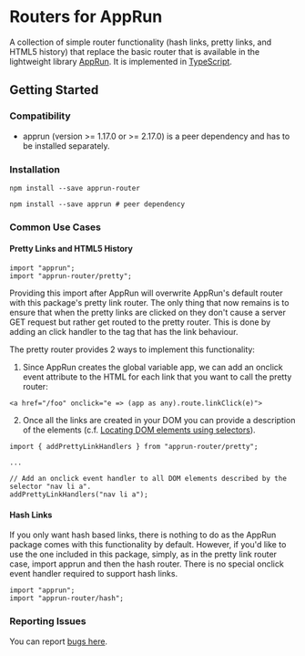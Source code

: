 # Routers for AppRun
A collection of simple router functionality (hash links, pretty links, and HTML5 history) that replace the basic router that is available in the lightweight library [AppRun](https://github.com/yysun/apprun). It is implemented in [TypeScript](https://www.typescriptlang.org/).

## Getting Started

### Compatibility

* apprun (version >= 1.17.0 or >= 2.17.0) is a peer dependency and has to be installed separately.

### Installation
```
npm install --save apprun-router

npm install --save apprun # peer dependency
```

### Common Use Cases

#### Pretty Links and HTML5 History

```
import "apprun";
import "apprun-router/pretty";
```

Providing this import after AppRun will overwrite AppRun's default router with this package's pretty link router. The only thing that now remains is to ensure that when the pretty links are clicked on they don't cause a server GET request but rather get routed to the pretty router. This is done by adding an click handler to the tag that has the link behaviour.

The pretty router provides 2 ways to implement this functionality:

1. Since AppRun creates the global variable app, we can add an onclick event attribute to the HTML for each link that you want to call the pretty router:
```
<a href="/foo" onclick="e => (app as any).route.linkClick(e)">
```

2. Once all the links are created in your DOM you can provide a description of the elements (c.f. [Locating DOM elements using selectors](https://developer.mozilla.org/en-US/docs/Web/API/Document_object_model/Locating_DOM_elements_using_selectors)).
```
import { addPrettyLinkHandlers } from "apprun-router/pretty";

...

// Add an onclick event handler to all DOM elements described by the selector "nav li a".
addPrettyLinkHandlers("nav li a");
```

#### Hash Links

If you only want hash based links, there is nothing to do as the AppRun package comes with this functionality by default. However, if you'd like to use the one included in this package, simply, as in the pretty link router case, import apprun and then the hash router. There is no special onclick event handler required to support hash links.
```
import "apprun";
import "apprun-router/hash";
```

### Reporting Issues

You can report [bugs here](https://github.com/phBalance/apprun-router/issues).